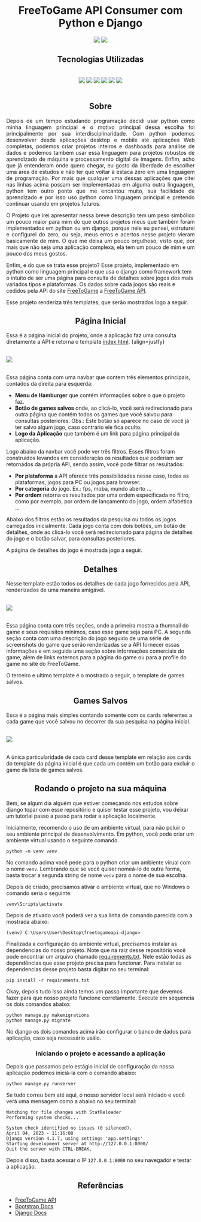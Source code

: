 <h1 align='center'>
    FreeToGame API Consumer com Python e Django
</h1>
<p align="center">
    <img src="https://img.shields.io/badge/Por-Leonardo%20Rodrigues%20da%20Costa-blue"/>
    <img src="https://img.shields.io/badge/Status-Em%20Desenvolvimento-green"/>
</p>

<h2 align='center'>Tecnologias Utilizadas</h2>

<br>
<div align='center'>
    <img src='https://img.shields.io/badge/Python-3776AB?style=for-the-badge&logo=python&logoColor=white'/>
    <img src='https://img.shields.io/badge/Django-092E20?style=for-the-badge&logo=django&logoColor=white'/>
    <img src='https://img.shields.io/badge/HTML5-E34F26?style=for-the-badge&logo=html5&logoColor=white'/>
    <img src='https://img.shields.io/badge/CSS3-1572B6?style=for-the-badge&logo=css3&logoColor=white'/>
    <img src='https://img.shields.io/badge/JavaScript-323330?style=for-the-badge&logo=javascript&logoColor=F7DF1E'/>
    <img src='https://img.shields.io/badge/Bootstrap-563D7C?style=for-the-badge&logo=bootstrap&logoColor=white'/>
</div>
<br>

<h2 align='center'>Sobre</h2>

<p align="justify">
Depois de um tempo estudando programação decidi usar python como minha linguagem principal e o motivo principal dessa escolha foi principalmente por sua interdisciplinaridade. Com python podemos desenvolver desde aplicações desktop e mobile até aplicações Web completas, podemos criar projetos inteiros e dashboads para análise de dados e podemos também usar essa linguagem para projetos robustos de aprendizado de máquina e processamento digital de imagens. Enfim, acho que já entenderam onde quero chegar, eu gosto da liberdade de escolher uma area de estudos e não ter que voltar à estaca zero em uma linguagem de programação. Por mais que qualquer uma dessas aplicações que citei nas linhas acima possam ser implementadas em alguma outra linguagem, python tem outro ponto que me encantou muito, sua facilidade de aprendizado e por isso uso python como linguagem principal e pretendo continuar usando em projetos futuros.
</p> 

<p align="justify">
O Projeto que irei apresentar nessa breve descrição tem um peso simbólico um pouco maior para mim do que outros projetos meus que também foram implementados em python ou em django, porque nele eu pensei, estruturei e configurei do zero, ou seja, meus erros e acertos nesse projeto vieram basicamente de mim. O que me deixa um pouco orgulhoso, visto que, por mais que não seja uma aplicação complexa, ela tem um pouco de mim e um pouco dos meus gostos.
</p>


Enfim, e do que se trata esse projeto? Esse projeto, implementado em python como linguagem principal e que usa o django como framework tem o intuito de ser uma página para consulta de detalhes sobre jogos dos mais variados tipos e plataformas. Os dados sobre cada jogos são reais e cedidos pela API do site [FreeToGame](https://www.freetogame.com) a [FreeToGame API](https://www.freetogame.com/api-doc). 


Esse projeto renderiza três templates, que serão mostrados logo a seguir.


<h2 align='center'>Página Inicial</h2>


Essa é a página inicial do projeto, onde a aplicação faz uma consulta diretamente a API e retorna o template [index.html](./consumer/templates/index.html). {align=justfy}

<br>
<div>
    <img src="./img/img1.png"/>
</div>
<br>

Essa página conta com uma navbar que contem três elementos principais, contados da direita para esquerda:

* **Menu de Hamburger** que contém informações sobre o que o projeto faz.
* **Botão de games salvos** onde, ao clicá-lo, você será redirecionado para outra página que contém todos os games que você salvou para consultas posteriores. Obs.: Este botão só aparece no caso de você já ter salvo algum jogo, caso contrário ele fica oculto.
* **Logo da Aplicação** que também é um link para página principal da aplicação.

Logo abaixo da navbar você pode ver três filtros. Esses filtros foram construidos levandos em consideração os resultados que poderiam ser retornados da própria API, sendo assim, você pode filtrar os resultados:

* **Por plataforma** a API oferece três possibilidades nesse caso, todas as plataformas, jogos para PC ou jogos para browser.
* **Por categoria** do jogo. Ex.: fps, moba, mundo aberto ... 
* **Por ordem** retorna os resultados por uma ordem especificada no filtro, como por exemplo, por ordem de lançamento do jogo, ordem alfabética ...

Abaixo dos filtros estão os resultados da pesquisa ou todos os jogos carregados inicialmente. Cada jogo conta com dois botões, um botão de detalhes, onde ao clicá-lo você será redirecionado para página de detalhes do jogo e o botão salvar, para consultas posteriores.

A página de detalhes do jogo é mostrada jogo a seguir.

<h2 align='center'>Detalhes</h2>

Nesse template estão todos os detalhes de cada jogo fornecidos pela API, renderizados de uma maneira amigável. 

<br>
<div>
    <img src="./img/img2.png"/>
</div>
<br>

Essa página conta com três seções, onde a primeira mostra a thumnail do game e seus requisitos mínimos, caso esse game seja para PC. A segunda seção conta com uma descrição do jogo seguido de uma série de screenshots do game que serão renderizadas se a API fornecer essas informações e em seguida uma seção sobre informações comerciais do game, além de links externos para a página do game ou para a profile do game no site do FreeToGame. 

O terceiro e ultimo template é o mostrado a seguir, o template de games salvos.

<h2 align='center'>Games Salvos</h2>

Essa é a página mais simples contando somente com os cards referentes a cada game que você salvou no decorrer da sua pesquisa na página inicial. 

<br>
<div>
    <img src="./img/img3.png"/>
</div>
<br>

A única particularidade de cada card desse template em relação aos cards do template da página inicial é que cada um contém um botão para excluir o game da lista de games salvos.

<h2 align='center'>Rodando o projeto na sua máquina</h2>

Bem, se algum dia alguém que estiver começando nos estudos sobre django topar com esse repositório e quiser testar esse projeto, vou deixar um tutorial passo a passo para rodar a aplicação localmente. 

Inicialmente, recomendo o uso de um ambiente virtual, para não poluir o seu ambiente principal de desenvolvimento. Em python, você pode criar um ambiente virtual usando o seguinte comando. 

```
python -m venv venv
```

No comando acima você pede para o python criar um ambiente virual com o nome `venv`. Lembrando que se você quiser nomeá-lo de outra forma, basta trocar a segunda string de nome `venv` para o nome de sua escolha. 

Depois de criado, precisamos ativar o ambiente virtual, que no Windows o comando seria o seguinte:

```
venv\Scripts\activate
```

Depois de ativado você poderá ver a sua linha de comando parecida com a mostrada abaixo:

```
(venv) C:\Users\User\Desktop\freetogameapi-django>
```

Finalizada a configuração do ambiente virtual, precisamos instalar as dependencias do nosso projeto. Note que na raiz desse repositório você pode encontrar um arquivo chamado [requirements.txt](./requirements.txt). Nele estão todas as dependências que esse projeto precisa para funcionar. Para instalar as dependencias desse projeto basta digitar no seu terminal:

```
pip install -r requirements.txt
```

Okay, depois tudo isso ainda temos um passo importante que devemos fazer para que nosso projeto funcione corretamente. Execute em sequencia os dois comandos abaixo:

```
python manage.py makemigrations
python manage.py migrate
```

No django os dois comandos acima irão configurar o banco de dados para aplicação, caso seja necessário usálo. 

<h3 align='center'>Iniciando o projeto e acessando a aplicação</h3>

Depois que passamos pelo estágio inicial de configuração da nossa aplicação podemos iniciá-la com o comando abaixo:

```
python manage.py runserver
```

Se tudo correu bem até aqui, o nosso servidor local será iniciado e você verá uma mensagem como a abaixo no seu terminal:

```
Watching for file changes with StatReloader
Performing system checks...

System check identified no issues (0 silenced).
April 04, 2023 - 11:16:08
Django version 4.1.7, using settings 'app.settings'
Starting development server at http://127.0.0.1:8000/
Quit the server with CTRL-BREAK.
```

Depois disso, basta acessar o IP `127.0.0.1:8000` no seu navegador e testar a aplicação. 


<h2 align='center'>Referências</h2>

* [FreeToGame API](https://www.freetogame.com/api-doc)
* [Bootstrap Docs](https://getbootstrap.com/docs/5.3/getting-started/introduction/)
* [Django Docs](https://docs.djangoproject.com/en/4.2/)


